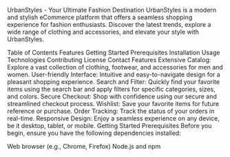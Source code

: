 UrbanStyles - Your Ultimate Fashion Destination
UrbanStyles is a modern and stylish eCommerce platform that offers a seamless shopping experience for fashion enthusiasts. Discover the latest trends, explore a wide range of clothing and accessories, and elevate your style with UrbanStyles.

Table of Contents
Features
Getting Started
Prerequisites
Installation
Usage
Technologies
Contributing
License
Contact
Features
Extensive Catalog: Explore a vast collection of clothing, footwear, and accessories for men and women.
User-friendly Interface: Intuitive and easy-to-navigate design for a pleasant shopping experience.
Search and Filter: Quickly find your favorite items using the search bar and apply filters for specific categories, sizes, and colors.
Secure Checkout: Shop with confidence using our secure and streamlined checkout process.
Wishlist: Save your favorite items for future reference or purchase.
Order Tracking: Track the status of your orders in real-time.
Responsive Design: Enjoy a seamless experience on any device, be it desktop, tablet, or mobile.
Getting Started
Prerequisites
Before you begin, ensure you have the following dependencies installed:

Web browser (e.g., Chrome, Firefox)
Node.js and npm
